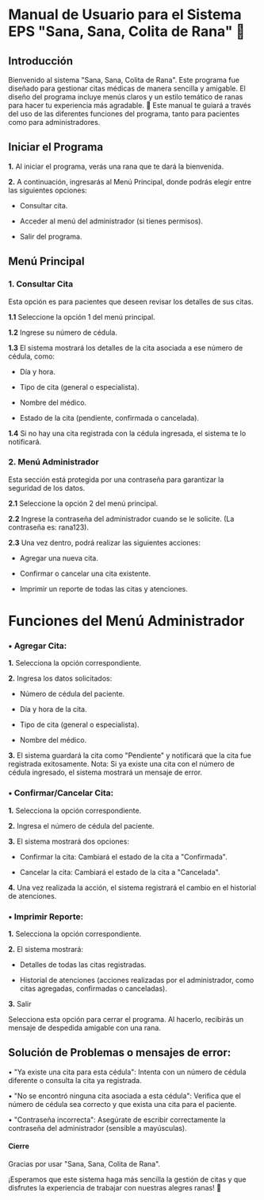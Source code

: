 # **Manual de Usuario para el Sistema EPS "Sana, Sana, Colita de Rana" 🐸**

## Introducción
Bienvenido al sistema "Sana, Sana, Colita de Rana". Este programa fue diseñado para gestionar citas médicas de manera sencilla y amigable. El diseño del programa incluye menús claros y un estilo temático de ranas para hacer tu experiencia más agradable. 🐸
Este manual te guiará a través del uso de las diferentes funciones del programa, tanto para pacientes como para administradores.

## Iniciar el Programa
**1.**	Al iniciar el programa, verás una rana que te dará la bienvenida.

**2.**	A continuación, ingresarás al Menú Principal, donde podrás elegir entre las siguientes opciones: 

* Consultar cita.
  
*	Acceder al menú del administrador (si tienes permisos).

*	Salir del programa.

## Menú Principal
### **1. Consultar Cita**

Esta opción es para pacientes que deseen revisar los detalles de sus citas.

**1.1**	Seleccione la opción 1 del menú principal.

**1.2**	Ingrese su número de cédula.

**1.3**	El sistema mostrará los detalles de la cita asociada a ese número de cédula, como: 

* Día y hora.
  
*	Tipo de cita (general o especialista).
  
*	Nombre del médico.
  
*	Estado de la cita (pendiente, confirmada o cancelada).
  
**1.4**	Si no hay una cita registrada con la cédula ingresada, el sistema te lo notificará.

### **2. Menú Administrador**

Esta sección está protegida por una contraseña para garantizar la seguridad de los datos.

**2.1**	Seleccione la opción 2 del menú principal.

**2.2**	Ingrese la contraseña del administrador cuando se le solicite. (La contraseña es: rana123).

**2.3**	Una vez dentro, podrá realizar las siguientes acciones: 

*	Agregar una nueva cita.
  
*	Confirmar o cancelar una cita existente.
  
*	Imprimir un reporte de todas las citas y atenciones.
  
# **Funciones del Menú Administrador**
### •	Agregar Cita:
**1.**	Selecciona la opción correspondiente.

**2.**	Ingresa los datos solicitados: 

*	Número de cédula del paciente.
  
*	Día y hora de la cita.
  
*	Tipo de cita (general o especialista).
  
*	Nombre del médico.
  
**3.**	El sistema guardará la cita como "Pendiente" y notificará que la cita fue registrada exitosamente.
Nota: Si ya existe una cita con el número de cédula ingresado, el sistema mostrará un mensaje de error.

### •	Confirmar/Cancelar Cita:

**1.**	Selecciona la opción correspondiente.

**2.**	Ingresa el número de cédula del paciente.

**3.**	El sistema mostrará dos opciones: 

*	Confirmar la cita: Cambiará el estado de la cita a "Confirmada".
  
*	Cancelar la cita: Cambiará el estado de la cita a "Cancelada".
  
**4.**	Una vez realizada la acción, el sistema registrará el cambio en el historial de atenciones.

### •	Imprimir Reporte:

**1.**	Selecciona la opción correspondiente.

**2.**	El sistema mostrará: 

*	Detalles de todas las citas registradas.
  
*	Historial de atenciones (acciones realizadas por el administrador, como citas agregadas, confirmadas o canceladas).

**3.** Salir

Selecciona esta opción para cerrar el programa. Al hacerlo, recibirás un mensaje de despedida amigable con una rana.

## Solución de Problemas o mensajes de error:

•	"Ya existe una cita para esta cédula": Intenta con un número de cédula diferente o consulta la cita ya registrada.

•	"No se encontró ninguna cita asociada a esta cédula": Verifica que el número de cédula sea correcto y que exista una cita para el paciente.

•	"Contraseña incorrecta": Asegúrate de escribir correctamente la contraseña del administrador (sensible a mayúsculas).

#### Cierre

Gracias por usar "Sana, Sana, Colita de Rana". 

¡Esperamos que este sistema haga más sencilla la gestión de citas y que disfrutes la experiencia de trabajar con nuestras alegres ranas! 🐸

